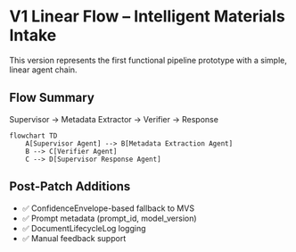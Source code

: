 # V1 Linear Flow – Intelligent Materials Intake

This version represents the first functional pipeline prototype with a simple, linear agent chain.

## Flow Summary

Supervisor → Metadata Extractor → Verifier → Response

```mermaid
flowchart TD
    A[Supervisor Agent] --> B[Metadata Extraction Agent]
    B --> C[Verifier Agent]
    C --> D[Supervisor Response Agent]
```

## Post-Patch Additions

- ✅ ConfidenceEnvelope-based fallback to MVS
- ✅ Prompt metadata (prompt_id, model_version)
- ✅ DocumentLifecycleLog logging
- ✅ Manual feedback support